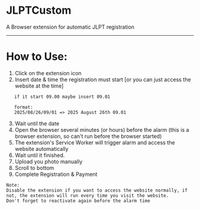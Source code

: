 # JLPTCustom
A Browser extension for automatic JLPT registration

---

# How to Use:
1. Click on the extension icon
2. Insert date & time the registration must start [or you can just access the website at the time]
```
   if it start 09.00 maybe insert 09.01
   
   format:
   2025/08/26/09/01 => 2025 August 26th 09.01
```
3. Wait until the date
4. Open the browser several minutes (or hours) before the alarm
   (this is a browser extension, so can't run before the browser started)
5. The extension's Service Worker will trigger alarm
   and access the website automatically
6. Wait until it finished.
7. Upload you photo manually
8. Scroll to bottom
9. Complete Registration & Payment
```
Note:
Disable the extension if you want to access the website normally, if not, the extension will run every time you visit the website.
Don't forget to reactivate again before the alarm time
```